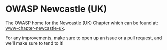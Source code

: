 # OWASP Newcastle (UK)

The OWASP home for the Newcastle (UK) Chapter which can be found at: [www-chapter-newcastle-uk](https://www2.owasp.org/www-chapter-newcastle-uk).

For any improvements, make sure to open up an issue or a pull request, and we'll make sure to tend to it!